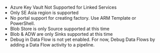 * Azure Key Vault Not Supported for Linked Services
* Only SE Asia region is supported
* No portal support for creating factory. Use ARM Template or PowerShell.
* Blob Store is only Source supported at this time
* Blob & ADW are only Sinks supported at this time
* Debug in Data Flow is not yet enabled. For now, Debug Data Flows by adding a Data Flow activity to a pipeline.
